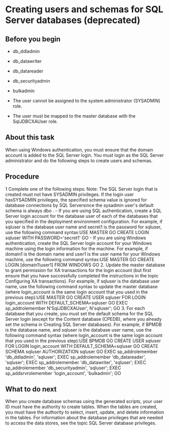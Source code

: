 # Creating users and schemas for SQL Server databases (deprecated)

## Before you begin

- db\_ddladmin
- db\_datawriter
- db\_datareader
- db\_securityadmin
- bulkadmin

- The user cannot be assigned to the system administrator (SYSADMIN) role.
- The user must be mapped to the master database with the SqlJDBCXAUser role.

## About this task

When using Windows authentication, you must ensure that the domain account is added
to the SQL Server login. You must login as the SQL Server administrator and do the following steps
to create users and schemas.

## Procedure

1 Complete one of the following steps: Note: The SQL Server login that is created must not have SYSADMIN privileges. If the login user hasSYSADMIN privileges, the specified schema value is ignored for database connections by SQL Serversince the sysadmin user's default schema is always dbo .
    - If you are using SQL authentication, create a SQL Server login account for the database user
of each of the databases that you specified in the deployment environment configuration. For
example, if sqluser is the database user name and secret1 is the
password for sqluser, use the following command
syntax:USE MASTER
GO
CREATE LOGIN sqluser WITH PASSWORD='secret1'
GO
    - If you are using Windows authentication, create the SQL Server login account for your
Windows machine using the login information for the machine. For example, if
domain1 is the domain name and user1 is the user name for your
Windows machine, use the following command
syntax:USE MASTER
GO
CREATE LOGIN [domain1\user1] FROM WINDOWS
GO
2. Update the master database to grant permission for XA transactions
for the login account (but first ensure that you have successfully completed the instructions in the
topic Configuring XA transactions).
For example, if sqluser is the database user name,
use the following command syntax to update the master database (where
login\_account is the same login account that you used in the previous
step):USE MASTER
GO
CREATE USER sqluser FOR LOGIN login\_account WITH DEFAULT\_SCHEMA=sqluser
GO
EXEC sp\_addrolemember N'SqlJDBCXAUser', N'sqluser';
GO
3. For each database that you create, you must set the default schema
for the SQL Server login (except for the Content database (CPEDB), where you already set the schema
in Creating SQL Server databases).
For example, if BPMDB
is the database name, and sqluser is the database user name, use the following
command syntax (where login\_account is the same login account that you used in
the previous
step):USE BPMDB
GO
CREATE USER sqluser FOR LOGIN login\_account WITH DEFAULT\_SCHEMA=sqluser
GO
CREATE SCHEMA sqluser AUTHORIZATION sqluser
GO
EXEC sp\_addrolemember 'db\_ddladmin', 'sqluser';
EXEC sp\_addrolemember 'db\_datareader', 'sqluser';
EXEC sp\_addrolemember 'db\_datawriter', 'sqluser';
EXEC sp\_addrolemember 'db\_securityadmin', 'sqluser';
EXEC sp\_addsrvrolemember 'login\_account', 'bulkadmin';
GO

## What to do next

When you create database schemas
using the generated scripts, your user ID must have the authority
to create tables. When the tables are created, you must have the authority
to select, insert, update, and delete information in the tables. For
information about the database privileges that are needed to access
the data stores, see the topic SQL Server database privileges.